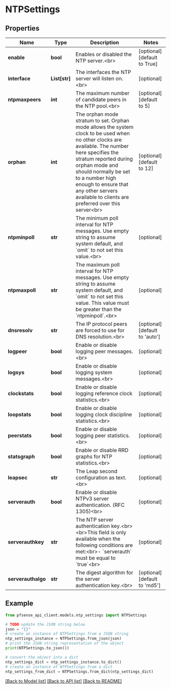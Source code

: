 # NTPSettings


## Properties

Name | Type | Description | Notes
------------ | ------------- | ------------- | -------------
**enable** | **bool** | Enables or disabled the NTP server.&lt;br&gt; | [optional] [default to True]
**interface** | **List[str]** | The interfaces the NTP server will listen on.&lt;br&gt; | [optional] 
**ntpmaxpeers** | **int** | The maximum number of candidate peers in the NTP pool.&lt;br&gt; | [optional] [default to 5]
**orphan** | **int** | The orphan mode stratum to set. Orphan mode allows the system clock to be used when no other clocks are available. The number here specifies the stratum reported during orphan mode and should normally be set to a number high enough to ensure that any other servers available to clients are preferred over this server&lt;br&gt; | [optional] [default to 12]
**ntpminpoll** | **str** | The minimum poll interval for NTP messages. Use empty string to assume system default, and &#x60;omit&#x60; to not set this value.&lt;br&gt; | [optional] 
**ntpmaxpoll** | **str** | The maximum poll interval for NTP messages. Use empty string to assume system default, and &#x60;omit&#x60; to not set this value. This value must be greater than the &#x60;ntpminpoll&#x60;.&lt;br&gt; | [optional] 
**dnsresolv** | **str** | The IP protocol peers are forced to use for DNS resolution.&lt;br&gt; | [optional] [default to 'auto']
**logpeer** | **bool** | Enable or disable logging peer messages.&lt;br&gt; | [optional] 
**logsys** | **bool** | Enable or disable logging system messages.&lt;br&gt; | [optional] 
**clockstats** | **bool** | Enable or disable logging reference clock statistics.&lt;br&gt; | [optional] 
**loopstats** | **bool** | Enable or disable logging clock discipline statistics.&lt;br&gt; | [optional] 
**peerstats** | **bool** | Enable or disable logging peer statistics.&lt;br&gt; | [optional] 
**statsgraph** | **bool** | Enable or disable RRD graphs for NTP statistics.&lt;br&gt; | [optional] 
**leapsec** | **str** | The Leap second configuration as text.&lt;br&gt; | [optional] 
**serverauth** | **bool** | Enable or disable NTPv3 server authentication. (RFC 1305)&lt;br&gt; | [optional] 
**serverauthkey** | **str** | The NTP server authentication key.&lt;br&gt;&lt;br&gt;This field is only available when the following conditions are met:&lt;br&gt;- &#x60;serverauth&#x60; must be equal to &#x60;true&#x60;&lt;br&gt; | [optional] 
**serverauthalgo** | **str** | The digest algorithm for the server authentication key.&lt;br&gt; | [optional] [default to 'md5']

## Example

```python
from pfsense_api_client.models.ntp_settings import NTPSettings

# TODO update the JSON string below
json = "{}"
# create an instance of NTPSettings from a JSON string
ntp_settings_instance = NTPSettings.from_json(json)
# print the JSON string representation of the object
print(NTPSettings.to_json())

# convert the object into a dict
ntp_settings_dict = ntp_settings_instance.to_dict()
# create an instance of NTPSettings from a dict
ntp_settings_from_dict = NTPSettings.from_dict(ntp_settings_dict)
```
[[Back to Model list]](../README.md#documentation-for-models) [[Back to API list]](../README.md#documentation-for-api-endpoints) [[Back to README]](../README.md)


